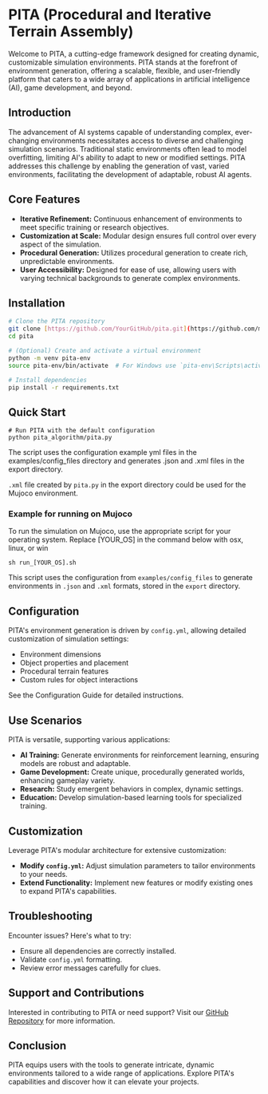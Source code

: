 # PITA (Procedural and Iterative Terrain Assembly)

Welcome to PITA, a cutting-edge framework designed for creating dynamic, customizable simulation environments. PITA stands at the forefront of environment generation, offering a scalable, flexible, and user-friendly platform that caters to a wide array of applications in artificial intelligence (AI), game development, and beyond.

## Introduction

The advancement of AI systems capable of understanding complex, ever-changing environments necessitates access to diverse and challenging simulation scenarios. Traditional static environments often lead to model overfitting, limiting AI's ability to adapt to new or modified settings. PITA addresses this challenge by enabling the generation of vast, varied environments, facilitating the development of adaptable, robust AI agents.

## Core Features

- **Iterative Refinement:** Continuous enhancement of environments to meet specific training or research objectives.
- **Customization at Scale:** Modular design ensures full control over every aspect of the simulation.
- **Procedural Generation:** Utilizes procedural generation to create rich, unpredictable environments.
- **User Accessibility:** Designed for ease of use, allowing users with varying technical backgrounds to generate complex environments.

## Installation

```bash
# Clone the PITA repository
git clone [https://github.com/YourGitHub/pita.git](https://github.com/microcosmAI/pita.git)
cd pita

# (Optional) Create and activate a virtual environment
python -m venv pita-env
source pita-env/bin/activate  # For Windows use `pita-env\Scripts\activate`

# Install dependencies
pip install -r requirements.txt
```

## Quick Start

```shell
# Run PITA with the default configuration
python pita_algorithm/pita.py 
```
The script uses the configuration example yml files in the examples/config_files directory and generates .json and .xml files in the export directory.

`.xml` file created by `pita.py` in the export directory could be used for the Mujoco environment.   

### Example for running on Mujoco

To run the simulation on Mujoco, use the appropriate script for your operating system. Replace [YOUR_OS] in the command below with osx, linux, or win

```shell
sh run_[YOUR_OS].sh 
```

This script uses the configuration from `examples/config_files` to generate environments in `.json` and `.xml` formats, stored in the `export` directory.

## Configuration

PITA's environment generation is driven by `config.yml`, allowing detailed customization of simulation settings:

- Environment dimensions
- Object properties and placement
- Procedural terrain features
- Custom rules for object interactions

See the Configuration Guide for detailed instructions.

## Use Scenarios

PITA is versatile, supporting various applications:

- **AI Training:** Generate environments for reinforcement learning, ensuring models are robust and adaptable.
- **Game Development:** Create unique, procedurally generated worlds, enhancing gameplay variety.
- **Research:** Study emergent behaviors in complex, dynamic settings.
- **Education:** Develop simulation-based learning tools for specialized training.

## Customization

Leverage PITA's modular architecture for extensive customization:

- **Modify `config.yml`:** Adjust simulation parameters to tailor environments to your needs.
- **Extend Functionality:** Implement new features or modify existing ones to expand PITA's capabilities.

## Troubleshooting

Encounter issues? Here's what to try:

- Ensure all dependencies are correctly installed.
- Validate `config.yml` formatting.
- Review error messages carefully for clues.

## Support and Contributions

Interested in contributing to PITA or need support? Visit our [GitHub Repository](https://github.com/microcosmAI/pita) for more information.

## Conclusion

PITA equips users with the tools to generate intricate, dynamic environments tailored to a wide range of applications. Explore PITA's capabilities and discover how it can elevate your projects.

